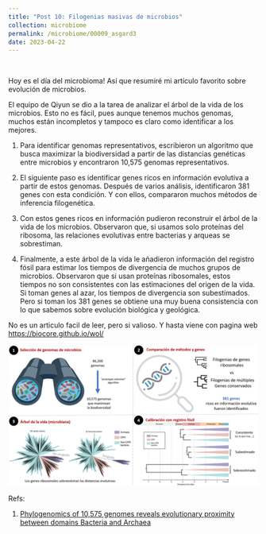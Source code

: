 ```yaml
---
title: "Post 10: Filogenias masivas de microbios"
collection: microbiome
permalink: /microbiome/00009_asgard3
date: 2023-04-22
---
```


&nbsp;

Hoy es el día del microbioma! Así que resumiré mi artículo favorito sobre evolución de microbios.

El equipo de Qiyun se dio a la tarea de analizar el árbol de la vida de los microbios. Esto no es fácil, pues aunque tenemos muchos genomas, muchos están incompletos y tampoco es claro como identificar a los mejores.

1) Para identificar genomas representativos, escribieron un algoritmo que busca maximizar la biodiversidad a partir de las distancias genéticas entre microbios y encontraron 10,575 genomas representativos.

2) El siguiente paso es identificar genes ricos en información evolutiva a partir de estos genomas. Después de varios análisis, identificaron 381 genes con esta condición. Y con ellos, compararon muchos métodos de inferencia filogenética.

3) Con estos genes ricos en información pudieron reconstruir el árbol de la vida de los microbios. Observaron que, si usamos solo proteínas del ribosoma, las relaciones evolutivas entre bacterias y arqueas se sobrestiman.

4) Finalmente, a este árbol de la vida le añadieron información del registro fósil para estimar los tiempos de divergencia de muchos grupos de microbios. Observaron que si usan proteínas ribosomales, estos tiempos no son consistentes con las estimaciones del origen de la vida. Si toman genes al azar, los tiempos de divergencia son subestimados. Pero si toman los 381 genes se obtiene una muy buena consistencia con lo que sabemos sobre evolución biológica y geológica.

No es un articulo facil de leer, pero si valioso. Y hasta viene con pagina web
https://biocore.github.io/wol/

![img1](/images/microbiome/00010_tree.jpg)

Refs:

1. [Phylogenomics of 10,575 genomes reveals evolutionary proximity between domains Bacteria and Archaea](https://www.nature.com/articles/s41467-019-13443-4)
   
